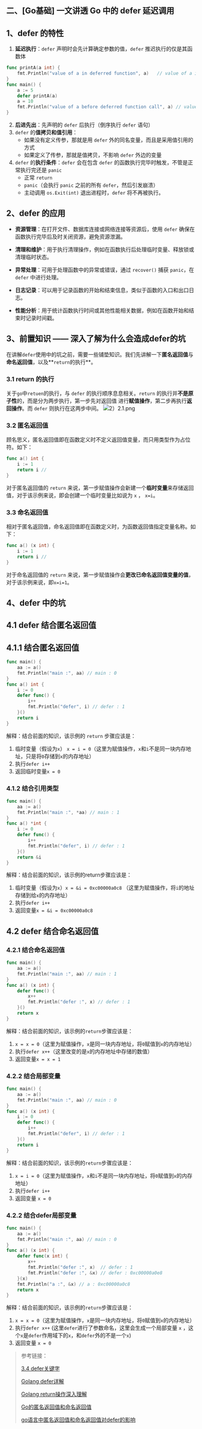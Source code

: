 ## 二、[Go基础] 一文讲透 Go 中的 defer 延迟调用

## 1、defer 的特性

1. **延迟执行**：`defer` 声明时会先计算确定参数的值，`defer` 推迟执行的仅是其函数体
```go
func printA(a int) {
	fmt.Println("value of a in deferred function", a)	// value of a in deferred function 5
}
func main() {
	a := 5
	defer printA(a)
	a = 10
	fmt.Println("value of a before deferred function call", a) // value of a before deferred function call 10
}
```
2. **后进先出**：先声明的 `defer` 后执行（倒序执行 `defer` 语句）
3. `defer` 的**值拷贝和值引用**：
   - 如果没有定义传参，那就是用 `defer` 外的同名变量，而且是采用值引用的方式
   - 如果定义了传参，那就是值拷贝，不影响 `defer` 外边的变量
4. `defer` 的**执行条件**：`defer` 会在包含 `defer` 的函数执行完毕时触发，不管是正常执行完还是 `panic`
   - 正常 `return`
   - `panic`（会执行 `panic` 之前的所有 `defer`，然后引发崩溃）
   - 主动调用 `os.Exit(int)` 退出进程时，`defer` 将不再被执行。

## 2、defer 的应用

- **资源管理**：在打开文件、数据库连接或网络连接等资源后，使用 `defer` 确保在函数执行完毕后及时关闭资源，避免资源泄漏。

- **清理和维护**：用于执行清理操作，例如在函数执行后处理临时变量、释放锁或清理临时状态。

- **异常处理**：可用于处理函数中的异常或错误，通过 `recover()` 捕获 `panic`，在 `defer` 中进行处理。

- **日志记录**：可以用于记录函数的开始和结束信息，类似于函数的入口和出口日志。

- **性能分析**：用于统计函数执行时间或其他性能相关数据，例如在函数开始和结束时记录时间戳。

## 3、前置知识 —— 深入了解为什么会造成defer的坑

在讲解`defer`使用中的坑之前，需要一些铺垫知识。我们先讲解一下**匿名返回值**与**命名返回值**，以及**`return`的执行**。

### 3.1 return 的执行

关于`go`中`retuen`的执行，与 `defer` 的执行顺序息息相关。`return` 的执行并**不是原子性**的，而是分为两步执行，第一步先对返回值
进行**赋值操作**，第二步再执行**返回操作**。而 `defer` 则执行在这两步中间。
![2）2.1.png](picture/2）2.1.png)

### 3.2 匿名返回值

顾名思义，匿名返回值即在函数定义时不定义返回值变量，而只用类型作为占位符。如下：

```go
func a() int {
	i := 1
	return i // 
}
```

对于匿名返回值的 `return` 来说，第一步赋值操作会新建一个**临时变量**来存储返回值，对于该示例来说，即会创建一个临时变量比如说为 `x` ，
`x=i`。

### 3.3 命名返回值

相对于匿名返回值，命名返回值即在函数定义时，为函数返回值指定变量名称。如下：
```go
func a() (x int) {
	i := 1
	return i // 
}
```

对于命名返回值的 `return` 来说，第一步赋值操作会**更改已命名返回值变量的值**，对于该示例来说，即`x=i=1`。


## 4、defer 中的坑

## 4.1 defer 结合匿名返回值

## 4.1.1 结合匿名返回值

```go
func main() {
	aa := a()
	fmt.Println("main :", aa) // main : 0
}
func a() int {
	i := 0
	defer func() {
		i++
		fmt.Println("defer", i) // defer : 1
	}()
	return i
}
```

解释：结合前面的知识，该示例的 `return` 步骤应该是：
1. 临时变量（假设为`x`） `x = i = 0`（这里为赋值操作，`x`和`i`不是同一块内存地址，只是将`0`存储到`x`的内存地址）
2. 执行`defer i++`
3. 返回临时变量`x = 0`

### 4.1.2 结合引用类型

```go
func main() {
	aa := a()
	fmt.Println("main :", *aa) // main : 1
}
func a() *int {
	i := 0
	defer func() {
		i++
		fmt.Println("defer", i) // defer : 1
	}()
	return &i
}
```

解释：结合前面的知识，该示例的return步骤应该是：
1.  临时变量（假设为`x`）`x = &i = 0xc00000a0c8` （这里为赋值操作，将`i`的地址存储到给`x`的内存地址）
2. 执行`defer i++`
3. 返回变量`x = &i = 0xc00000a0c8`

## 4.2 defer 结合命名返回值

### 4.2.1 结合命名返回值

```go
func main() {
	aa := a()
	fmt.Println("main :", aa) // main : 1
}
func a() (x int) {
	defer func() {
		x++
		fmt.Println("defer :", x) // defer : 1
	}()
	return x
}
```

解释：结合前面的知识，该示例的`return`步骤应该是：
1.  `x = x = 0`（这里为赋值操作，`x`是同一块内存地址，将`0`赋值到`x`的内存地址）
2. 执行`defer x++`（这里改变的是`x`的内存地址中存储的数值）
3. 返回变量`x = x = 1`

### 4.2.2 结合局部变量

```go
func main() {
	aa := a()
	fmt.Println("main :", aa) // main : 0
}
func a() (x int) {
	i := 0
	defer func() {
		i++
		fmt.Println("defer", i) // defer : 1
	}()
	return i
}
```

解释：结合前面的知识，该示例的`return`步骤应该是：
1. `x = i = 0`（这里为赋值操作，`x`和`i`不是同一块内存地址，将`0`赋值到`x`的内存地址）
2. 执行`defer i++`
3. 返回变量 `x = 0`

### 4.2.2 结合defer局部变量

```go
func main() {
	aa := a()
	fmt.Println("main :", aa) // main : 0
}
func a() (x int) {
	defer func(x int) {
		x++
		fmt.Println("defer :", x)  // defer : 1
		fmt.Println("defer :", &x) // defer : 0xc00000a0e8
	}(x)
	fmt.Println("a :", &x) // a : 0xc00000a0c8
	return x
}
```

解释：结合前面的知识，该示例的`return`步骤应该是：
1. `x = x = 0`（这里为赋值操作，`x`是同一块内存地址，将`0`赋值到`x`的内存地址）
2. 执行`defer x++` (这里`defer`进行了参数命名，这里会生成一个局部变量 `x` ，这个`x`是`defer`作用域下的`x`，和`defer`外的不是一个`x`)
3. 返回变量 `x = 0`


> 参考链接：
> 
> [3.4 defer关键字](https://tiancaiamao.gitbooks.io/go-internals/content/zh/03.4.html "3.4 defer关键字")
> 
> [Golang defer详解](https://zhuanlan.zhihu.com/p/621817134 "Golang defer详解")
> 
> [Golang return操作深入理解](https://blog.csdn.net/qq_14997473/article/details/116449166 "Golang return操作深入理解")
> 
> [Go的匿名返回值和命名返回值](https://yunsonbai.top/2022/01/12/go-return/ "Go的匿名返回值和命名返回值")
> 
> [go语言中匿名返回值和命名返回值对defer的影响](https://blog.csdn.net/MrQkeil/article/details/104359630 "go语言中匿名返回值和命名返回值对defer的影响")
